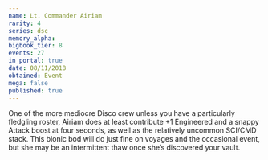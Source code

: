 ```yaml
---
name: Lt. Commander Airiam
rarity: 4
series: dsc
memory_alpha:
bigbook_tier: 8
events: 27
in_portal: true
date: 08/11/2018
obtained: Event
mega: false
published: true
---
```


One of the more mediocre Disco crew unless you have a particularly fledgling roster, Airiam does at least contribute +1 Engineered and a snappy Attack boost at four seconds, as well as the relatively uncommon SCI/CMD stack. This bionic bod will do just fine on voyages and the occasional event, but she may be an intermittent thaw once she’s discovered your vault.
